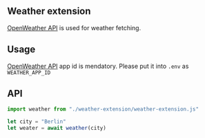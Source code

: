 ## Weather extension

[OpenWeather API](https://openweathermap.org/api) is used for weather fetching.

## Usage

[OpenWeather API](https://openweathermap.org/api) app id is mendatory. Please put it into `.env` as `WEATHER_APP_ID`

## API

```javascript
import weather from "./weather-extension/weather-extension.js"

let city = "Berlin"
let weater = await weather(city)
```